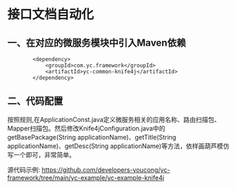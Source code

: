 # 接口文档自动化

## 一、在对应的微服务模块中引入Maven依赖
```
        <dependency>
            <groupId>com.yc.framework</groupId>
            <artifactId>yc-common-knife4j</artifactId>
        </dependency>

```

## 二、代码配置
按照规则,在ApplicationConst.java定义微服务相关的应用名称、路由扫描包、Mapper扫描包。然后修改Knife4jConfiguration.java中的getBasePackage(String applicationName)、getTitle(String applicationName)、getDesc(String applicationName)等方法，依样画葫芦模仿写一个即可，非常简单。

源代码示例:
https://github.com/developers-youcong/yc-framework/tree/main/yc-example/yc-example-knife4j